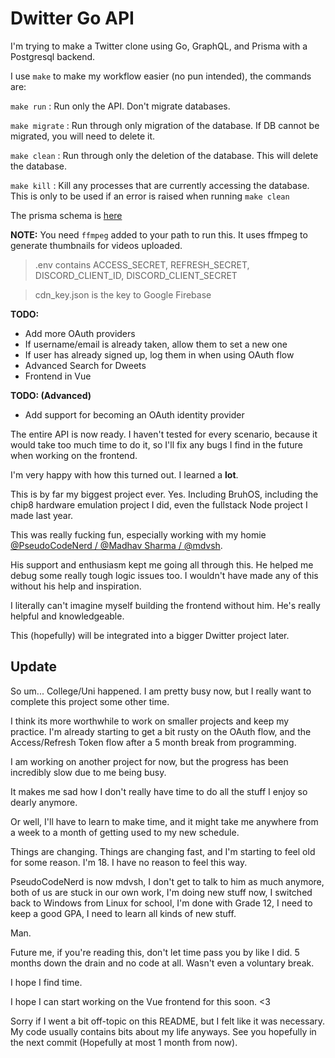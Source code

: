 # Dwitter Go API

I'm trying to make a Twitter clone using Go, GraphQL, and Prisma with a Postgresql backend.

I use `make` to make my workflow easier (no pun intended), the commands are:

`make run` : Run only the API. Don't migrate databases.

`make migrate` : Run through only migration of the database. If DB cannot be migrated, you will need to delete it.

`make clean` : Run through only the deletion of the database. This will delete the database.

`make kill` : Kill any processes that are currently accessing the database. This is only to be used if an error is raised when running `make clean`

The prisma schema is [here](./prisma/schema.prisma)

**NOTE:** You need `ffmpeg` added to your path to run this. It uses ffmpeg to generate thumbnails for videos uploaded.

> .env contains ACCESS_SECRET, REFRESH_SECRET, DISCORD_CLIENT_ID, DISCORD_CLIENT_SECRET

> cdn_key.json is the key to Google Firebase

**TODO:**

- Add more OAuth providers
- If username/email is already taken, allow them to set a new one
- If user has already signed up, log them in when using OAuth flow
- Advanced Search for Dweets
- Frontend in Vue

**TODO: (Advanced)**

- Add support for becoming an OAuth identity provider

The entire API is now ready. I haven't tested for every scenario, because it would take too much time to do it, so I'll fix any bugs I find in the future when working on the frontend.

I'm very happy with how this turned out. I learned a **lot**.

This is by far my biggest project ever. Yes. Including BruhOS, including the chip8 hardware emulation project I did, even the fullstack Node project I made last year.

This was really fucking fun, especially working with my homie [@PseudoCodeNerd / @Madhav Sharma / @mdvsh](https://github.com/mdvsh).

His support and enthusiasm kept me going all through this. He helped me debug some really tough logic issues too. I wouldn't have made any of this without his help and inspiration.

I literally can't imagine myself building the frontend without him. He's really helpful and knowledgeable.

This (hopefully) will be integrated into a bigger Dwitter project later.

## Update

So um... College/Uni happened. I am pretty busy now, but I really want to complete this project some other time.

I think its more worthwhile to work on smaller projects and keep my practice. I'm already starting to get a bit rusty on the OAuth flow, and the Access/Refresh Token flow after a 5 month break from programming.

I am working on another project for now, but the progress has been incredibly slow due to me being busy.

It makes me sad how I don't really have time to do all the stuff I enjoy so dearly anymore.

Or well, I'll have to learn to make time, and it might take me anywhere from a week to a month of getting used to my new schedule.

Things are changing. Things are changing fast, and I'm starting to feel old for some reason. I'm 18. I have no reason to feel this way.

PseudoCodeNerd is now mdvsh, I don't get to talk to him as much anymore, both of us are stuck in our own work, I'm doing new stuff now, I switched back to Windows from Linux for school, I'm done with Grade 12, I need to keep a good GPA, I need to learn all kinds of new stuff.

Man.

Future me, if you're reading this, don't let time pass you by like I did. 5 months down the drain and no code at all. Wasn't even a voluntary break.

I hope I find time.

I hope I can start working on the Vue frontend for this soon. <3

Sorry if I went a bit off-topic on this README, but I felt like it was necessary. My code usually contains bits about my life anyways. See you hopefully in the next commit (Hopefully at most 1 month from now).
